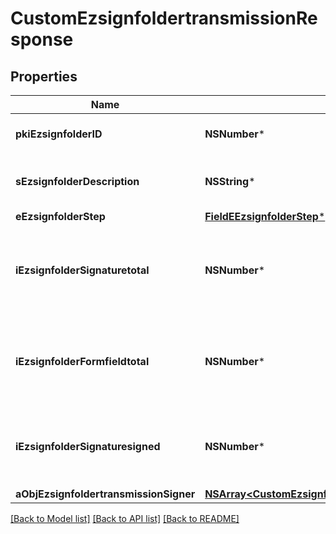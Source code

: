 # CustomEzsignfoldertransmissionResponse

## Properties
Name | Type | Description | Notes
------------ | ------------- | ------------- | -------------
**pkiEzsignfolderID** | **NSNumber*** | The unique ID of the Ezsignfolder | 
**sEzsignfolderDescription** | **NSString*** | The description of the Ezsignfolder | 
**eEzsignfolderStep** | [**FieldEEzsignfolderStep***](FieldEEzsignfolderStep.md) |  | 
**iEzsignfolderSignaturetotal** | **NSNumber*** | The number of total signatures that were requested in the Ezsignfolder | 
**iEzsignfolderFormfieldtotal** | **NSNumber*** | The number of total form fields that were requested in the Ezsignfolder | 
**iEzsignfolderSignaturesigned** | **NSNumber*** | The number of signatures that were signed in the Ezsignfolder. | 
**aObjEzsignfoldertransmissionSigner** | [**NSArray&lt;CustomEzsignfoldertransmissionSignerResponse&gt;***](CustomEzsignfoldertransmissionSignerResponse.md) |  | 

[[Back to Model list]](../README.md#documentation-for-models) [[Back to API list]](../README.md#documentation-for-api-endpoints) [[Back to README]](../README.md)


